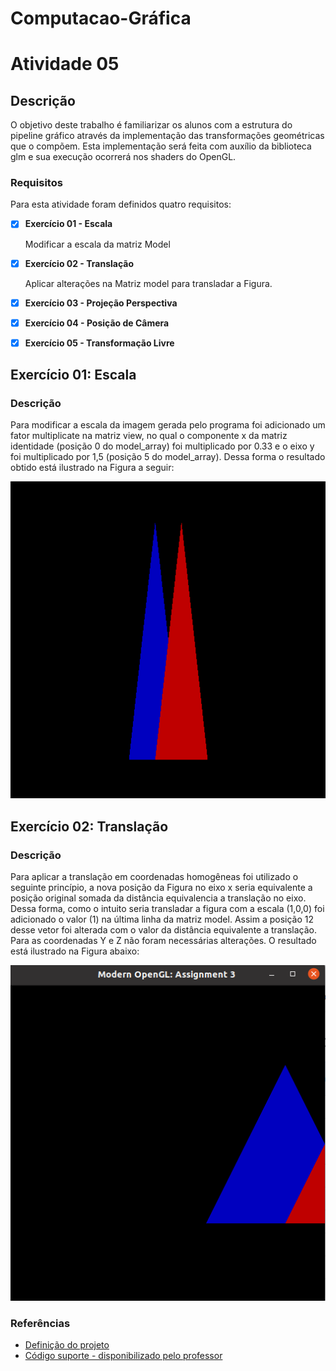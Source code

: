 # Computacao-Gráfica

# Atividade 05
## Descrição

O objetivo deste trabalho é familiarizar os alunos com a estrutura do pipeline gráfico através da
implementação das transformações geométricas que o compõem. Esta implementação será feita com
auxílio da biblioteca glm e sua execução ocorrerá nos shaders do OpenGL.

  
### Requisitos

Para esta atividade foram definidos quatro requisitos:

- [x] **Exercício 01 - Escala**  

    Modificar a escala da matriz Model 

- [x] **Exercício 02 - Translação**  

    Aplicar alterações na Matriz model para transladar a Figura.

- [x] **Exercício 03 - Projeção Perspectiva**  

- [x] **Exercício 04 - Posição de Câmera**  

- [x] **Exercício 05 - Transformação Livre**  

## Exercício 01: Escala
### Descrição
  Para modificar a escala da imagem gerada pelo programa foi adicionado um fator multiplicate na matriz view, no qual
  o componente x da matriz identidade (posição 0 do model_array) foi multiplicado por 0.33 e o eixo y foi multiplicado por 1,5 (posição 5 do model_array). Dessa forma o resultado
  obtido está ilustrado na Figura a seguir:   

  <p align="center">
    <img src="https://github.com/SAndradeTC/Computacao-Grafica/blob/master/Atividade_3/Imagens/escala.png">
  </p>

## Exercício 02: Translação
### Descrição
  Para aplicar a translação em coordenadas homogêneas foi utilizado o seguinte princípio, a nova posição da Figura no eixo x
  seria equivalente a posição original somada da distância equivalencia a translação no eixo. Dessa forma, como o intuito seria transladar
  a figura com a escala (1,0,0) foi adicionado o valor (1) na última linha da matriz model. Assim a posição 12 desse vetor foi alterada com o valor da 
  distância equivalente a translação. Para as coordenadas Y e Z não foram necessárias alterações. O resultado está ilustrado na Figura abaixo:

  <p align="center">
    <img src="https://github.com/SAndradeTC/Computacao-Grafica/blob/master/Atividade_3/Imagens/trans.png">
  </p>

### Referências

- [Definição do projeto](https://sig-arq.ufpb.br/arquivos/2020251182af5d2276812b448ad7142ee/trabalho_3.pdf)
- [Código suporte - disponibilizado pelo professor](https://github.com/capagot/icg/tree/master/03_transformations)
